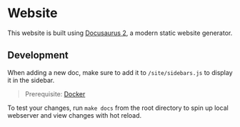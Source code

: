 # Website

This website is built using [Docusaurus 2](https://docusaurus.io/), a modern static website generator.

## Development

When adding a new doc, make sure to add it to `/site/sidebars.js` to display it in the sidebar.

> Prerequisite: [Docker](https://docs.docker.com/engine/install/)

To test your changes, run `make docs` from the root directory to spin up local webserver and view changes with hot reload.
